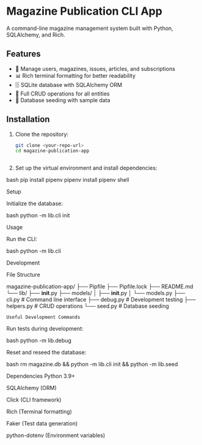 # Magazine Publication CLI App

A command-line magazine management system built with Python, SQLAlchemy, and Rich.

## Features

- 📝 Manage users, magazines, issues, articles, and subscriptions
- 📊 Rich terminal formatting for better readability
- 🗄️ SQLite database with SQLAlchemy ORM
- 🔄 Full CRUD operations for all entities
- 🌱 Database seeding with sample data

## Installation

1. Clone the repository:
   ```bash
   git clone <your-repo-url>
   cd magazine-publication-app



2. Set up the virtual environment and install dependencies:

bash
pip install pipenv
pipenv install
pipenv shell

Setup 

Initialize the database:

bash
python -m lib.cli init



Usage

Run the CLI:

bash
python -m lib.cli


Development 


File Structure

magazine-publication-app/
├── Pipfile
├── Pipfile.lock
├── README.md
└── lib/
    ├── __init__.py
    ├── models/
    │   ├── __init__.py
    │   └── models.py
    ├── cli.py         # Command line interface
    ├── debug.py       # Development testing
    ├── helpers.py     # CRUD operations
    └── seed.py        # Database seeding

    Useful Development Commands

Run tests during development:

bash
python -m lib.debug


Reset and reseed the database:

bash
rm magazine.db && python -m lib.cli init && python -m lib.seed


Dependencies
Python 3.9+

SQLAlchemy (ORM)

Click (CLI framework)

Rich (Terminal formatting)

Faker (Test data generation)

python-dotenv (Environment variables)
